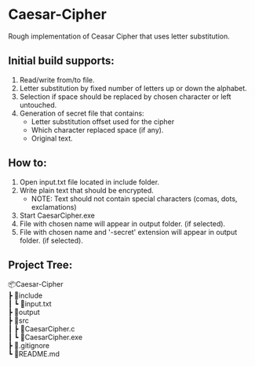 # Caesar-Cipher
Rough implementation of Ceasar Cipher that uses letter substitution.

## Initial build supports:
1. Read/write from/to file.
2. Letter substitution by fixed number of letters up or down the alphabet.
3. Selection if space should be replaced by chosen character or left untouched.
4. Generation of secret file that contains:
    - Letter substitution offset used for the cipher
    - Which character replaced space (if any).
    - Original text.

## How to:
1. Open input.txt file located in include folder.
2. Write plain text that should be encrypted.
    - NOTE: Text should not contain special characters (comas, dots, exclamations)
3. Start CaesarCipher.exe
4. File with chosen name will appear in output folder. (if selected).
5. File with chosen name and '-secret' extension will appear in output folder. (if selected).

## Project Tree:
📦Caesar-Cipher  
 ┣ 📂include  
 ┃ ┗ 📜input.txt  
 ┣ 📂output  
 ┣ 📂src  
 ┃ ┣ 📜CaesarCipher.c  
 ┃ ┗ 📜CaesarCipher.exe  
 ┣ 📜.gitignore  
 ┗ 📜README.md  
